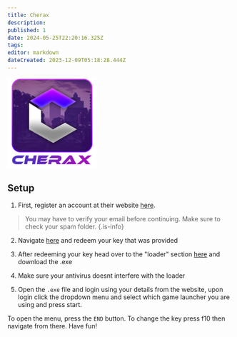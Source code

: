 ```yaml
---
title: Cherax
description: 
published: 1
date: 2024-05-25T22:20:16.325Z
tags: 
editor: markdown
dateCreated: 2023-12-09T05:18:28.444Z
---
```


<img src="/cherax2.png" alt="cherax-logo" width="200"/>

## Setup
1. First, register an account at their website [here](https://cherax.menu/).
> You may have to verify your email before continuing. Make sure to check your spam folder.
> {.is-info}
2. Navigate [here](https://dash.cherax.menu/redeem) and redeem your key that was provided
3. After redeeming your key head over to the "loader" section [here](dash.cherax.menu/loader) and download the .exe 
4. Make sure your antivirus doesnt interfere with the loader 

5. Open the `.exe` file and login using your details from the website, upon login click the dropdown menu and select which game launcher you are using and press start.

To open the menu, press the `END` button. To change the key press f10 then navigate from there. Have fun!